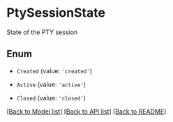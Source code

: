 # PtySessionState

State of the PTY session

## Enum

* `Created` (value: `'created'`)

* `Active` (value: `'active'`)

* `Closed` (value: `'closed'`)

[[Back to Model list]](../README.md#documentation-for-models) [[Back to API list]](../README.md#documentation-for-api-endpoints) [[Back to README]](../README.md)
